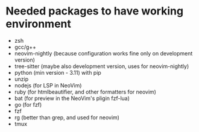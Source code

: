 # Needed packages to have working environment

- zsh
- gcc/g++
- neovim-nightly (because configuration works fine only on development version)
- tree-sitter (maybe also development version, uses for neovim-nightly)
- python (min version - 3.11) with pip
- unzip
- nodejs (for LSP in NeoVim)
- ruby (for htmlbeautifier, and other formatters for neovim)
- bat (for preview in the NeoVim's pligin fzf-lua)
- go (for fzf)
- fzf
- rg (better than grep, and used for neovim)
- tmux
